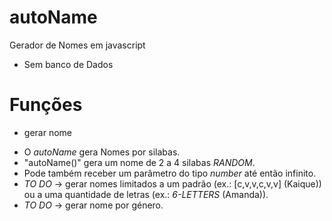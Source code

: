 # autoName
Gerador de Nomes em javascript
* Sem banco de Dados

# Funções

* gerar nome
- O *autoName* gera Nomes por silabas.
- "autoName()" gera um nome de 2 a 4 silabas *RANDOM*.
- Pode também receber um parâmetro do tipo _number_ até então infinito.
- *TO DO* -> gerar nomes limitados a um padrão (ex.: [c,v,v,c,v,v] (Kaique)) ou a uma
quantidade de letras (ex.: _6-LETTERS_ (Amanda)).
- *TO DO* -> gerar nome por género.
